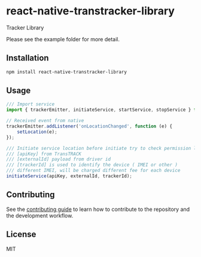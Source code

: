 # react-native-transtracker-library

Tracker Library

Please see the example folder for more detail.

## Installation

```sh
npm install react-native-transtracker-library
```

## Usage

```js
/// Import service
import { trackerEmitter, initiateService, startService, stopService } from 'react-native-transtracker-library';

// Received event from native
trackerEmitter.addListener('onLocationChanged', function (e) {
    setLocation(e);
});

/// Initiate service location before initiate try to check permission location
/// [apiKey] from TransTRACK
/// [externalId] payload from driver id
/// [trackerId] is used to identify the device ( IMEI or other )
/// different IMEI, will be charged different fee for each device
initiateService(apiKey, externalId, trackerId);
```

## Contributing

See the [contributing guide](CONTRIBUTING.md) to learn how to contribute to the repository and the development workflow.

## License

MIT
